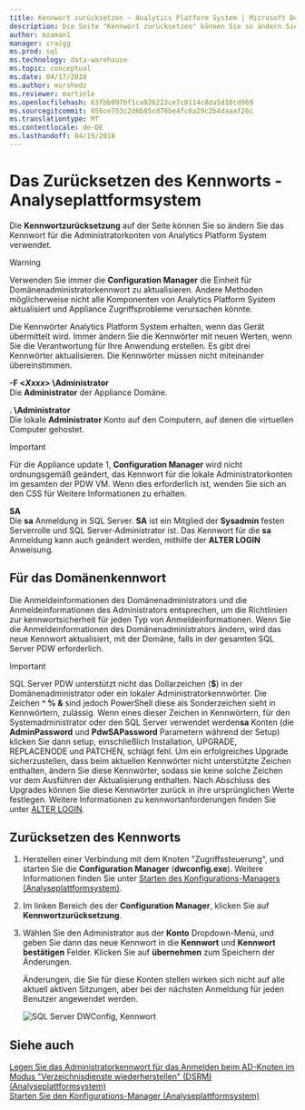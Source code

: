 ```yaml
---
title: Kennwort zurücksetzen – Analytics Platform System | Microsoft Docs
description: Die Seite "Kennwort zurücksetzen" können Sie so ändern Sie das Kennwort für die Administratorkonten von Analytics Platform System verwendet.
author: mzaman1
manager: craigg
ms.prod: sql
ms.technology: data-warehouse
ms.topic: conceptual
ms.date: 04/17/2018
ms.author: murshedz
ms.reviewer: martinle
ms.openlocfilehash: 63fbb097bf1ca926223ce7c0114c8da5d10cd969
ms.sourcegitcommit: 056ce753c2d6b85cd78be4fc6a29c2b4daaaf26c
ms.translationtype: MT
ms.contentlocale: de-DE
ms.lasthandoff: 04/19/2018
---
```

# <a name="password-reset---analytics-platform-system"></a>Das Zurücksetzen des Kennworts - Analyseplattformsystem
Die **Kennwortzurücksetzung** auf der Seite können Sie so ändern Sie das Kennwort für die Administratorkonten von Analytics Platform System verwendet.  
  
> [!WARNING]  
> Verwenden Sie immer die **Configuration Manager** die Einheit für Domänenadministratorkennwort zu aktualisieren. Andere Methoden möglicherweise nicht alle Komponenten von Analytics Platform System aktualisiert und Appliance Zugriffsprobleme verursachen könnte.  
  
Die Kennwörter Analytics Platform System erhalten, wenn das Gerät übermittelt wird. Immer ändern Sie die Kennwörter mit neuen Werten, wenn Sie die Verantwortung für Ihre Anwendung erstellen. Es gibt drei Kennwörter aktualisieren. Die Kennwörter müssen nicht miteinander übereinstimmen.  
  
**-F <*Xxxx*> \Administrator**  
Die **Administrator** der Appliance Domäne.  
  
**. \Administrator**  
Die lokale **Administrator** Konto auf den Computern, auf denen die virtuellen Computer gehostet.  
  
> [!IMPORTANT]  
> Für die Appliance update 1, **Configuration Manager** wird nicht ordnungsgemäß geändert, das Kennwort für die lokale Administratorkonten im gesamten der PDW VM. Wenn dies erforderlich ist, wenden Sie sich an den CSS für Weitere Informationen zu erhalten.  
  
**SA**  
Die **sa** Anmeldung in SQL Server. **SA** ist ein Mitglied der **Sysadmin** festen Serverrolle und SQL Server-Administrator ist. Das Kennwort für die **sa** Anmeldung kann auch geändert werden, mithilfe der **ALTER LOGIN** Anweisung.  
  
## <a name="password-requirements"></a>Für das Domänenkennwort  
Die Anmeldeinformationen des Domänenadministrators und die Anmeldeinformationen des Administrators entsprechen, um die Richtlinien zur kennwortsicherheit für jeden Typ von Anmeldeinformationen. Wenn Sie die Anmeldeinformationen des Domänenadministrators ändern, wird das neue Kennwort aktualisiert, mit der Domäne, falls in der gesamten SQL Server PDW erforderlich.  
  
> [!IMPORTANT]  
> SQL Server PDW unterstützt nicht das Dollarzeichen (**$**) in der Domänenadministrator oder ein lokaler Administratorkennwörter. Die Zeichen **^ % &** sind jedoch PowerShell diese als Sonderzeichen sieht in Kennwörtern, zulässig. Wenn eines dieser Zeichen in Kennwörtern, für den Systemadministrator oder den SQL Server verwendet werden**sa** Konten (die **AdminPassword** und **PdwSAPassword** Parametern während der Setup) klicken Sie dann setup, einschließlich Installation, UPGRADE, REPLACENODE und PATCHEN, schlägt fehl. Um ein erfolgreiches Upgrade sicherzustellen, dass beim aktuellen Kennwörter nicht unterstützte Zeichen enthalten, ändern Sie diese Kennwörter, sodass sie keine solche Zeichen vor dem Ausführen der Aktualisierung enthalten. Nach Abschluss des Upgrades können Sie diese Kennwörter zurück in ihre ursprünglichen Werte festlegen. Weitere Informationen zu kennwortanforderungen finden Sie unter [ALTER LOGIN](../t-sql/statements/alter-login-transact-sql.md).  
  
## <a name="to-reset-a-password"></a>Zurücksetzen des Kennworts  
  
1.  Herstellen einer Verbindung mit dem Knoten "Zugriffssteuerung", und starten Sie die **Configuration Manager** (**dwconfig.exe**). Weitere Informationen finden Sie unter [Starten des Konfigurations-Managers &#40;Analyseplattformsystem&#41;](launch-the-configuration-manager.md).  
  
2.  Im linken Bereich des der **Configuration Manager**, klicken Sie auf **Kennwortzurücksetzung**.  
  
3.  Wählen Sie den Administrator aus der **Konto** Dropdown-Menü, und geben Sie dann das neue Kennwort in die **Kennwort** und **Kennwort bestätigen** Felder. Klicken Sie auf **übernehmen** zum Speichern der Änderungen.  
  
    Änderungen, die Sie für diese Konten stellen wirken sich nicht auf alle aktuell aktiven Sitzungen, aber bei der nächsten Anmeldung für jeden Benutzer angewendet werden.  
  
    ![SQL Server DWConfig, Kennwort](./media/password-reset/SQL_Server_PDW_DWConfig_TopPW.png "SQL_Server_PDW_DWConfig_TopPW")  
  
## <a name="see-also"></a>Siehe auch  
[Legen Sie das Administratorkennwort für das Anmelden beim AD-Knoten im Modus "Verzeichnisdienste wiederherstellen" &#40;DSRM&#41; &#40;Analyseplattformsystem&#41;](set-admin-password-for-logging-on-to-ad-nodes-in-directory-services-restore-mode.md)  
[Starten Sie den Konfigurations-Manager &#40;Analyseplattformsystem&#41;](launch-the-configuration-manager.md)  
  
